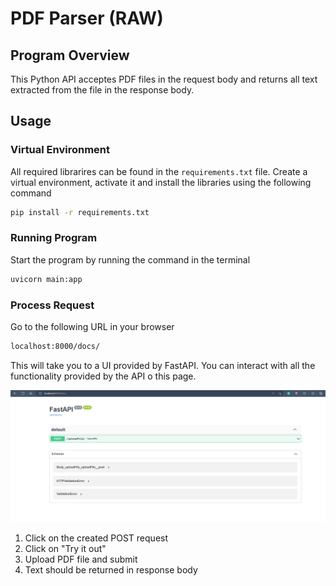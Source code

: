 # PDF Parser (RAW)

## Program Overview
This Python API acceptes PDF files in the request body and returns all text extracted from the file in the response body.

## Usage

### Virtual Environment
All required librarires can be found in the `requirements.txt` file. Create a virtual environment, activate it and install the libraries using the following command
```bash
pip install -r requirements.txt
```
### Running Program
Start the program by running the command in the terminal
```bash
uvicorn main:app
```

### Process Request
Go to the following URL in your browser
```bash
localhost:8000/docs/
```

This will take you to a UI provided by FastAPI. You can interact with all the functionality provided by the API o this page.

![docs page screenshot](./resources/docs.png)

1. Click on the created POST request
2. Click on "Try it out"
3. Upload PDF file and submit
4. Text should be returned in response body
